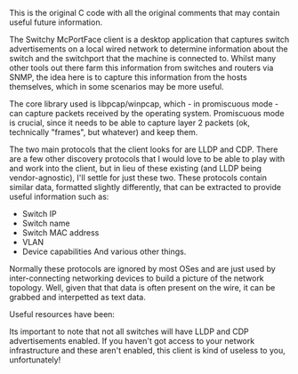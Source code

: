 This is the original C code with all the original comments that may contain useful future information.

The Switchy McPortFace client is a desktop application that captures switch advertisements on a local wired network to determine information about the switch and the switchport that the machine is connected to. Whilst many other tools out there farm this information from switches and routers via SNMP, the idea here is to capture this information from the hosts themselves, which in some scenarios may be more useful.

The core library used is libpcap/winpcap, which - in promiscuous mode - can capture packets received by the operating system. Promiscuous mode is crucial, since it needs to be able to capture layer 2 packets (ok, technically "frames", but whatever) and keep them. 

The two main protocols that the client looks for are LLDP and CDP. There are a few other discovery protocols that I would love to be able to play with and work into the client, but in lieu of these existing (and LLDP being vendor-agnostic), I'll settle for just these two. These protocols contain similar data, formatted slightly differently, that can be extracted to provide useful information such as:

- Switch IP
- Switch name
- Switch MAC address
- VLAN
- Device capabilities
And various other things.

Normally these protocols are ignored by most OSes and are just used by inter-connecting networking devices to build a picture of the network topology. Well, given that that data is often present on the wire, it can be grabbed and interpetted as text data. 

Useful resources have been:


Its important to note that not all switches will have LLDP and CDP advertisements enabled. If you haven't got access to your network infrastructure and these aren't enabled, this client is kind of useless to you, unfortunately!
